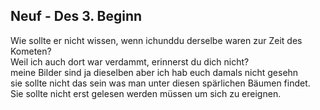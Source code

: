 ## Neuf - Des 3. Beginn
Wie sollte er nicht wissen, wenn ichunddu derselbe waren zur Zeit des Kometen?   
Weil ich auch dort war verdammt, erinnerst du dich nicht?   
meine Bilder sind ja dieselben aber ich hab euch damals nicht gesehn   
sie sollte nicht das sein was man unter diesen spärlichen Bäumen findet. Sie sollte nicht erst gelesen werden müssen um sich zu ereignen.   
